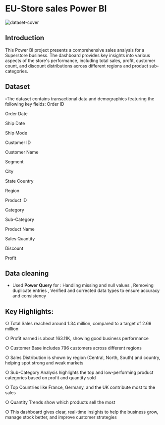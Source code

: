 # EU-Store sales Power BI
![dataset-cover](https://github.com/user-attachments/assets/f192866d-1d4f-4b96-abe1-5a3d071f1e6a)

## Introduction

This Power BI project presents a comprehensive sales analysis for a Superstore business. The dashboard provides key insights into various aspects of the store's performance, including total sales, profit, customer count, and discount distributions across different regions and product sub-categories.

## Dataset
:white_small_square:The dataset contains transactional data and demographics featuring the following key fields:
Order ID

Order Date

Ship Date

Ship Mode

Customer ID

Customer Name

Segment

City

State	Country

Region

Product ID

Category

Sub-Category

Product Name

Sales	Quantity

Discount	

Profit

## Data cleaning
* Used **Power Query** for : Handling missing and null values , Removing duplicate entries , Verified and corrected data types to ensure accuracy and consistency

## Key Highlights:

○ Total Sales reached around 1.34 million, compared to a target of 2.69 million

○ Profit earned is about 163.11K, showing good business performance

○ Customer Base includes 796 customers across different regions

○ Sales Distribution is shown by region (Central, North, South) and country, helping spot strong and weak markets

○ Sub-Category Analysis highlights the top and low-performing product categories based on profit and quantity sold

○ Top Countries like France, Germany, and the UK contribute most to the sales

○ Quantity Trends show which products sell the most

○ This dashboard gives clear, real-time insights to help the business grow, manage stock better, and improve customer strategies
